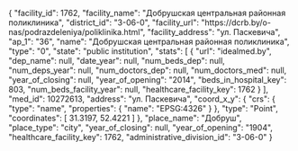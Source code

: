 {
    "facility_id": 1762,
    "facility_name": "Добрушская центральная районная поликлиника",
    "district_id": "3-06-0",
    "facility_url": "https:\/\/dcrb.by\/o-nas\/podrazdeleniya\/poliklinika.html",
    "facility_address": "ул. Паскевича",
    "ap_1": "36",
    "name": "Добрушская центральная районная поликлиника",
    "type": "0",
    "state": "public institution",
    "stats": [
        {
            "url": "idealmed.by",
            "dep_name": null,
            "date_year": null,
            "num_beds_dep": null,
            "num_deps_year": null,
            "num_doctors_dep": null,
            "num_doctors_med": null,
            "year_of_closing": null,
            "year_of_opening": "2014",
            "beds_in_hospital_key": 803,
            "num_beds_facility_year": null,
            "healthcare_facility_key": 1762
        }
    ],
    "med_id": 10272613,
    "address": "ул. Паскевича",
    "coord_x_y": {
        "crs": {
            "type": "name",
            "properties": {
                "name": "EPSG:4326"
            }
        },
        "type": "Point",
        "coordinates": [
            31.3197,
            52.4221
        ]
    },
    "place_name": "Добруш",
    "place_type": "city",
    "year_of_closing": null,
    "year_of_opening": "1904",
    "healthcare_facility_key": 1762,
    "administrative_division_id": "3-06-0"
}